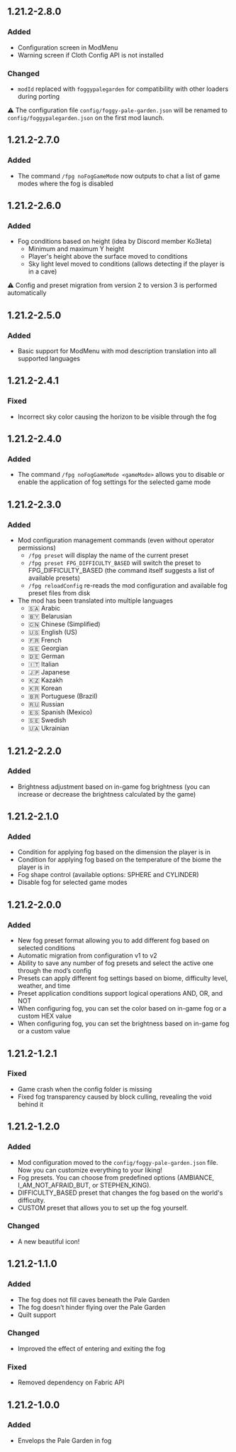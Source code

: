 ## 1.21.2-2.8.0

### Added

- Configuration screen in ModMenu
- Warning screen if Cloth Config API is not installed

### Changed

- `modId` replaced with `foggypalegarden` for compatibility with other loaders during porting

⚠️ The configuration file `config/foggy-pale-garden.json` will be renamed to `config/foggypalegarden.json` on the first mod launch.

## 1.21.2-2.7.0

### Added

- The command `/fpg noFogGameMode` now outputs to chat a list of game modes where the fog is disabled

## 1.21.2-2.6.0

### Added

- Fog conditions based on height (idea by Discord member Ko3leta)
  - Minimum and maximum Y height
  - Player's height above the surface moved to conditions
  - Sky light level moved to conditions (allows detecting if the player is in a cave)

⚠️ Config and preset migration from version 2 to version 3 is performed automatically

## 1.21.2-2.5.0

### Added

- Basic support for ModMenu with mod description translation into all supported languages

## 1.21.2-2.4.1

### Fixed

- Incorrect sky color causing the horizon to be visible through the fog

## 1.21.2-2.4.0

### Added

- The command `/fpg noFogGameMode <gameMode>` allows you to disable or enable the application of fog settings for the selected game mode

## 1.21.2-2.3.0

### Added

- Mod configuration management commands (even without operator permissions)
  - `/fpg preset` will display the name of the current preset
  - `/fpg preset FPG_DIFFICULTY_BASED` will switch the preset to FPG_DIFFICULTY_BASED (the command itself suggests a list of available presets)
  - `/fpg reloadConfig` re-reads the mod configuration and available fog preset files from disk
- The mod has been translated into multiple languages
  - 🇸🇦 Arabic
  - 🇧🇾 Belarusian
  - 🇨🇳 Chinese (Simplified)
  - 🇺🇸 English (US)
  - 🇫🇷 French
  - 🇬🇪 Georgian
  - 🇩🇪 German
  - 🇮🇹 Italian
  - 🇯🇵 Japanese
  - 🇰🇿 Kazakh
  - 🇰🇷 Korean
  - 🇧🇷 Portuguese (Brazil)
  - 🇷🇺 Russian
  - 🇪🇸 Spanish (Mexico)
  - 🇸🇪 Swedish
  - 🇺🇦 Ukrainian

## 1.21.2-2.2.0

### Added

- Brightness adjustment based on in-game fog brightness (you can increase or decrease the brightness calculated by the game)

## 1.21.2-2.1.0

### Added

- Condition for applying fog based on the dimension the player is in
- Condition for applying fog based on the temperature of the biome the player is in
- Fog shape control (available options: SPHERE and CYLINDER)
- Disable fog for selected game modes

## 1.21.2-2.0.0

### Added
- New fog preset format allowing you to add different fog based on selected conditions
- Automatic migration from configuration v1 to v2
- Ability to save any number of fog presets and select the active one through the mod’s config
- Presets can apply different fog settings based on biome, difficulty level, weather, and time
- Preset application conditions support logical operations AND, OR, and NOT
- When configuring fog, you can set the color based on in-game fog or a custom HEX value
- When configuring fog, you can set the brightness based on in-game fog or a custom value

## 1.21.2-1.2.1

### Fixed
- Game crash when the config folder is missing
- Fixed fog transparency caused by block culling, revealing the void behind it

## 1.21.2-1.2.0

### Added

- Mod configuration moved to the `config/foggy-pale-garden.json` file. Now you can customize everything to your liking!
- Fog presets. You can choose from predefined options (AMBIANCE, I_AM_NOT_AFRAID_BUT, or STEPHEN_KING).
- DIFFICULTY_BASED preset that changes the fog based on the world's difficulty.
- CUSTOM preset that allows you to set up the fog yourself.

### Changed

- A new beautiful icon!

## 1.21.2-1.1.0

### Added
- The fog does not fill caves beneath the Pale Garden
- The fog doesn’t hinder flying over the Pale Garden
- Quilt support

### Changed
- Improved the effect of entering and exiting the fog

### Fixed
- Removed dependency on Fabric API

## 1.21.2-1.0.0

### Added
- Envelops the Pale Garden in fog
